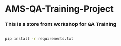 # AMS-QA-Training-Project

### This is a store front workshop for QA Training

```bash

pip install -r requirements.txt

```